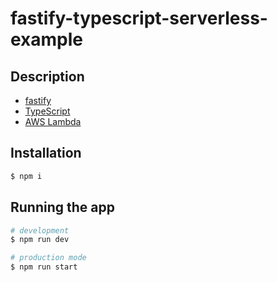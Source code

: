 # fastify-typescript-serverless-example

## Description

- [fastify](https://www.fastify.io/)
- [TypeScript](https://www.typescriptlang.org/)
- [AWS Lambda](https://aws.amazon.com/lambda/)

## Installation

```bash
$ npm i
```

## Running the app

```bash
# development
$ npm run dev

# production mode
$ npm run start
```
